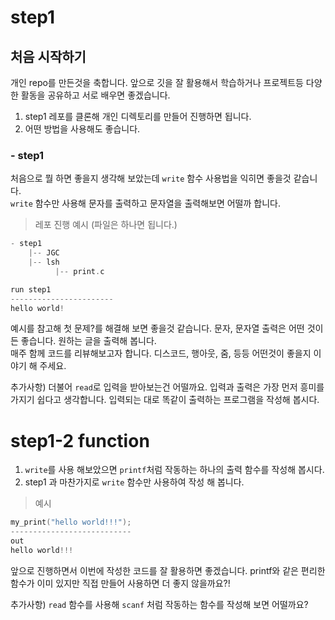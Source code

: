 # step1

## 처음 시작하기
개인 repo를 만든것을 축합니다. 앞으로 깃을 잘 활용해서 학습하거나 프로젝트등 다양한 활동을 공유하고 서로 배우면 좋겠습니다.

1. step1 레포를 클론해 개인 디렉토리를 만들어 진행하면 됩니다.
2. 어떤 방법을 사용해도 좋습니다.

### - **step1**
처음으로 뭘 하면 좋을지 생각해 보았는데 `write` 함수 사용법을 익히면 좋을것 같습니다.\
`write` 함수만 사용해 문자를 출력하고 문자열을 출력해보면 어떨까 합니다.
> 레포 진행 예시 (파일은 하나면 됩니다.)
```c
- step1
    |-- JGC
    |-- lsh
          |-- print.c

run step1
-----------------------
hello world!
```
예시를 참고해 첫 문제?를 해결해 보면 좋을것 같습니다. 문자, 문자열 출력은 어떤 것이든 좋습니다. 원하는 글을 출력해 봅니다.\
매주 함께 코드를 리뷰해보고자 합니다. 디스코드, 행아웃, 줌, 등등 어떤것이 좋을지 이야기 해 주세요.

추가사항) 더불어 `read`로 입력을 받아보는건 어떨까요. 입력과 출력은 가장 먼저 흥미를 가지기 쉽다고 생각합니다. 입력되는 대로 똑같이 출력하는 프로그램을 작성해 봅시다.

# step1-2 function

1. `write`를 사용 해보았으면 `printf`처럼 작동하는 하나의 출력 함수를 작성해 봅시다.
2. step1 과 마찬가지로 `write` 함수만 사용하여 작성 해 봅니다.

> 예시
```c
my_print("hello world!!!");
---------------------------
out
hello world!!!
```

앞으로 진행하면서 이번에 작성한 코드를 잘 활용하면 좋겠습니다. printf와 같은 편리한 함수가 이미 있지만 직접 만들어 사용하면 더 좋지 않을까요?!

추가사항) `read` 함수를 사용해 `scanf` 처럼 작동하는 함수를 작성해 보면 어떨까요?
